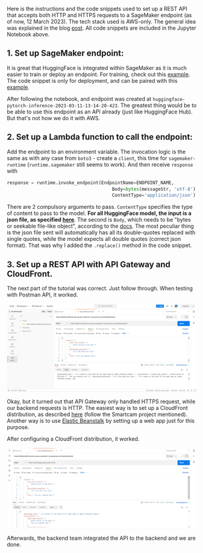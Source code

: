 Here is the instructions and the code snippets used to set up a REST API that accepts both HTTP and HTTPS requests to a SageMaker endpoint (as of now, 12 March 2023). The tech stack used is AWS-only. The general idea was explained in the blog [post](https://aws.amazon.com/blogs/machine-learning/call-an-amazon-sagemaker-model-endpoint-using-amazon-api-gateway-and-aws-lambda/). All code snippets are included in the Jupyter Notebook above. 

## 1. Set up SageMaker endpoint:

It is great that HuggingFace is integrated within SageMaker as it is much easier to train or deploy an endpoint. For training, check out this [example](https://huggingface.co/docs/sagemaker/train). The code snippet is only for deployment, and can be paired with this [example](https://huggingface.co/docs/sagemaker/inference).

After following the notebook, and endpoint was created at `huggingface-pytorch-inference-2023-03-11-13-14-20-423`. The greatest thing would be to be able to use this endpoint as an API already (just like HuggingFace Hub). But that's not how we do it with AWS.

## 2. Set up a Lambda function to call the endpoint:

Add the endpoint to an environment variable. The invocation logic is the same as with any case from `boto3` - create a `client`, this time for `sagemaker-runtime` (`runtime.sagemaker` still seems to work). And then receive `response` with
```python
response = runtime.invoke_endpoint(EndpointName=ENDPOINT_NAME,
                                       Body=bytes(messageStr, 'utf-8'),
                                       ContentType='application/json')
```
There are 2 compulsory arguments to pass. `ContentType` specifies the type of content to pass to the model. **For all HuggingFace model, the input is a json file, as specified [here](https://huggingface.co/docs/api-inference/detailed_parameters)**. The second is `Body`, which needs to be "bytes or seekable file-like object", according to the [docs](https://boto3.amazonaws.com/v1/documentation/api/latest/reference/services/sagemaker-runtime/client/invoke_endpoint.html). The most peculiar thing is the json file sent will automatically has all its double-quotes replaced with single quotes, while the model expects all double quotes (correct json format). That was why I added the `.replace()` method in the code snippet.

## 3. Set up a REST API with API Gateway and CloudFront.

The next part of the tutorial was correct. Just follow through. When testing with Postman API, it worked.

![](postman_1.png)

Okay, but it turned out that API Gateway only handled HTTPS request, while our backend requests is HTTP. The easiest way is to set up a CloudFront distribution, as described [here](https://stackoverflow.com/questions/43236152/how-to-make-aws-api-gateway-accept-http-instead-of-https/44901263) (follow the Smartcam project mentioned). Another way is to use [Elastic Beanstalk](https://aws.amazon.com/elasticbeanstalk/) by setting up a web app just for this purpose.

After configuring a CloudFront distribution, it worked.

![](postman_2.png)

Afterwards, the backend team integrated the API to the backend and we are done.
